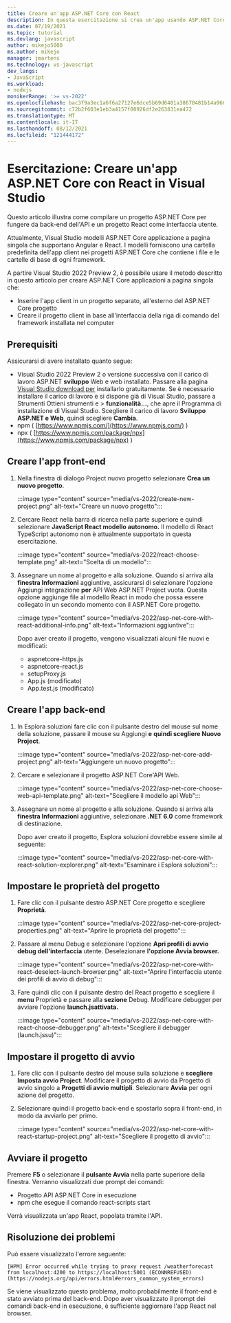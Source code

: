 ```yaml
---
title: Creare un'app ASP.NET Core con React
description: In questa esercitazione si crea un'app usando ASP.NET Core e React
ms.date: 07/19/2021
ms.topic: tutorial
ms.devlang: javascript
author: mikejo5000
ms.author: mikejo
manager: jmartens
ms.technology: vs-javascript
dev_langs:
- JavaScript
ms.workload:
- nodejs
monikerRange: '>= vs-2022'
ms.openlocfilehash: bac3f9a3ec1a6f6a27127e6dce5b69d6401a38670481b14a9669f329f23a408d
ms.sourcegitcommit: c72b2f603e1eb3a4157f00926df2e263831ea472
ms.translationtype: MT
ms.contentlocale: it-IT
ms.lasthandoff: 08/12/2021
ms.locfileid: "121444172"
---
```

# <a name="tutorial-create-an-aspnet-core-app-with-react-in-visual-studio"></a>Esercitazione: Creare un'app ASP.NET Core con React in Visual Studio

Questo articolo illustra come compilare un progetto ASP.NET Core per fungere da back-end dell'API e un progetto React come interfaccia utente.

Attualmente, Visual Studio modelli ASP.NET Core applicazione a pagina singola che supportano Angular e React. I modelli forniscono una cartella predefinita dell'app client nei progetti ASP.NET Core che contiene i file e le cartelle di base di ogni framework.

A partire Visual Studio 2022 Preview 2, è possibile usare il metodo descritto in questo articolo per creare ASP.NET Core applicazioni a pagina singola che:

- Inserire l'app client in un progetto separato, all'esterno del ASP.NET Core progetto
- Creare il progetto client in base all'interfaccia della riga di comando del framework installata nel computer

## <a name="prerequisites"></a>Prerequisiti

Assicurarsi di avere installato quanto segue:

- Visual Studio 2022 Preview 2 o versione successiva con il carico di lavoro ASP.NET **sviluppo** Web e web installato. Passare alla pagina [Visual Studio download per](https://visualstudio.microsoft.com/downloads/) installarlo gratuitamente.
  Se è necessario installare il carico di lavoro e si dispone già di Visual Studio, passare a Strumenti Ottieni strumenti e  >  **funzionalità...**, che apre il Programma di installazione di Visual Studio. Scegliere il carico di lavoro **Sviluppo ASP.NET e Web**, quindi scegliere **Cambia**.
- npm ( [https://www.npmjs.com/](https://www.npmjs.com/) ) 
- npx ( [https://www.npmjs.com/package/npx](https://www.npmjs.com/package/npx) )

## <a name="create-the-frontend-app"></a>Creare l'app front-end

1. Nella finestra di dialogo Project nuovo progetto selezionare **Crea un nuovo progetto**. 

   :::image type="content" source="media/vs-2022/create-new-project.png" alt-text="Creare un nuovo progetto":::

1. Cercare React nella barra di ricerca nella parte superiore e quindi selezionare **JavaScript React modello autonomo.** Il modello di React TypeScript autonomo non è attualmente supportato in questa esercitazione.

   :::image type="content" source="media/vs-2022/react-choose-template.png" alt-text="Scelta di un modello":::

1. Assegnare un nome al progetto e alla soluzione. Quando si arriva alla **finestra Informazioni** aggiuntive, assicurarsi di selezionare l'opzione Aggiungi integrazione **per** API Web ASP.NET Project vuota. Questa opzione aggiunge file al modello React in modo che possa essere collegato in un secondo momento con il ASP.NET Core progetto.

   :::image type="content" source="media/vs-2022/asp-net-core-with-react-additional-info.png" alt-text="Informazioni aggiuntive":::

   Dopo aver creato il progetto, vengono visualizzati alcuni file nuovi e modificati:

   - aspnetcore-https.js
   - aspnetcore-react.js
   - setupProxy.js
   - App.js (modificato)
   - App.test.js (modificato)

## <a name="create-the-backend-app"></a>Creare l'app back-end

1. In Esplora soluzioni fare clic con il pulsante destro del mouse sul nome della soluzione, passare il mouse su Aggiungi **e** **quindi scegliere Nuovo Project**. 

   :::image type="content" source="media/vs-2022/asp-net-core-add-project.png" alt-text="Aggiungere un nuovo progetto":::

1. Cercare e selezionare il progetto ASP.NET Core'API Web.
 
   :::image type="content" source="media/vs-2022/asp-net-core-choose-web-api-template.png" alt-text="Scegliere il modello api Web":::

1. Assegnare un nome al progetto e alla soluzione. Quando si arriva alla **finestra Informazioni** aggiuntive, selezionare **.NET 6.0** come framework di destinazione.

   Dopo aver creato il progetto, Esplora soluzioni dovrebbe essere simile al seguente:

   :::image type="content" source="media/vs-2022/asp-net-core-with-react-solution-explorer.png" alt-text="Esaminare i Esplora soluzioni":::

## <a name="set-the-project-properties"></a>Impostare le proprietà del progetto

1. Fare clic con il pulsante destro ASP.NET Core progetto e scegliere **Proprietà**.

   :::image type="content" source="media/vs-2022/asp-net-core-project-properties.png" alt-text="Aprire le proprietà del progetto"::: 
 
1. Passare al menu Debug e selezionare l'opzione **Apri profili di avvio debug dell'interfaccia** utente. Deselezionare **l'opzione Avvia browser.**

   :::image type="content" source="media/vs-2022/asp-net-core-with-react-deselect-launch-browser.png" alt-text="Aprire l'interfaccia utente dei profili di avvio di debug"::: 

1. Fare quindi clic con il pulsante destro del React progetto e scegliere il **menu** Proprietà e passare alla **sezione** Debug. Modificare debugger per avviare l'opzione **launch.jsattivata.**
 
   :::image type="content" source="media/vs-2022/asp-net-core-with-react-choose-debugger.png" alt-text="Scegliere il debugger (launch.jssu)":::

## <a name="set-the-startup-project"></a>Impostare il progetto di avvio

1. Fare clic con il pulsante destro del mouse sulla soluzione e **scegliere Imposta avvio Project**. Modificare il progetto di avvio da Progetto di avvio singolo a **Progetti di avvio multipli**. Selezionare **Avvia** per ogni azione del progetto.
  
1. Selezionare quindi il progetto back-end e spostarlo sopra il front-end, in modo da avviarlo per primo.

   :::image type="content" source="media/vs-2022/asp-net-core-with-react-startup-project.png" alt-text="Scegliere il progetto di avvio":::

## <a name="start-the-project"></a>Avviare il progetto

Premere **F5** o selezionare il **pulsante Avvia** nella parte superiore della finestra. Verranno visualizzati due prompt dei comandi:

- Progetto API ASP.NET Core in esecuzione
- npm che esegue il comando react-scripts start

Verrà visualizzata un'app React, popolata tramite l'API.

## <a name="troubleshooting"></a>Risoluzione dei problemi

Può essere visualizzato l'errore seguente:

```
[HPM] Error occurred while trying to proxy request /weatherforecast from localhost:4200 to https://localhost:5001 (ECONNREFUSED) (https://nodejs.org/api/errors.html#errors_common_system_errors)
```

Se viene visualizzato questo problema, molto probabilmente il front-end è stato avviato prima del back-end. Dopo aver visualizzato il prompt dei comandi back-end in esecuzione, è sufficiente aggiornare l'app React nel browser.
